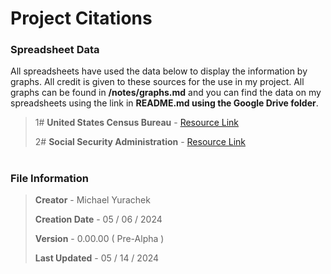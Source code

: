 # Project Citations

### Spreadsheet Data

All spreadsheets have used the data below to display the information by graphs.  All credit is given to these sources for the use in my project.  All graphs can be found in **/notes/graphs.md** and you can find the data on my spreadsheets using the link in **README.md using the Google Drive folder**.

> 1# **United States Census Bureau** - [Resource Link](https://www.census.gov/data/tables/time-series/demo/income-poverty/historical-income-people.html)
>
> 2# **Social Security Administration** - [Resource Link](https://www.ssa.gov/oact/STATS/table4c6.html)

#

### File Information

> **Creator** - Michael Yurachek
>
> **Creation Date** - 05 / 06 / 2024
>
> **Version** - 0.00.00 ( Pre-Alpha )
>
> **Last Updated** - 05 / 14 / 2024
